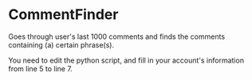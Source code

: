 # CommentFinder
Goes through user's last 1000 comments and finds the comments containing (a) certain phrase(s).

You need to edit the python script, and fill in your account's information from line 5 to line 7.
